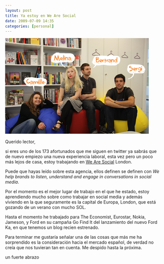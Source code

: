 ```yaml
---
layout: post
title: Ya estoy en We Are Social
date: 2009-07-09 14:35
categories: [personal]
---
```

![% Equipo Go Find It](/img/200907_teamGFI2.png)

Querido lector,

si eres uno de los 173 afortunados que me  siguen en twitter ya sabrás que de nuevo empiezo una nueva experiencia laboral, esta vez pero  un poco más lejos de casa, estoy trabajando en [We Are Social](http://wearesocial.net) London.

Puede que hayas leído sobre esta agencia, ellos definen se definen con *We  help brands to listen, understand and engage in conversations in social  media*.

Por el momento es el mejor lugar de trabajo en el que he estado,  estoy aprendiendo mucho sobre como trabajar en social media y además  viviendo en la que seguramente es la capital de Europa, London, que está  gozando de un verano con mucho SOL.

Hasta el momento he trabajado para The Economist, Eurostar, Nokia, Jameson, y Ford en su campaña Go Find It del  lanzamiento del nuevo Ford Ka, en que tenemos un blog recien estrenado.

Para terminar me gustaría señalar una de las cosas que más me ha  sorprendido es la consideración hacia el mercado español, de verdad no  creía que nos tuvieran tan en cuenta. Me despido hasta la próxima.

un fuerte abrazo